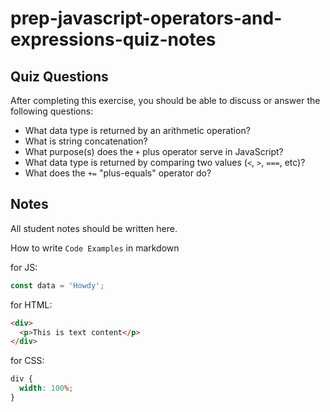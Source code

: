 # prep-javascript-operators-and-expressions-quiz-notes

## Quiz Questions

After completing this exercise, you should be able to discuss or answer the following questions:

- What data type is returned by an arithmetic operation?
- What is string concatenation?
- What purpose(s) does the `+` plus operator serve in JavaScript?
- What data type is returned by comparing two values (`<`, `>`, `===`, etc)?
- What does the `+=` "plus-equals" operator do?

## Notes

All student notes should be written here.

How to write `Code Examples` in markdown

for JS:

```javascript
const data = 'Howdy';
```

for HTML:

```html
<div>
  <p>This is text content</p>
</div>
```

for CSS:

```css
div {
  width: 100%;
}
```
